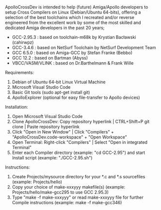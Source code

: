 ApolloCrossDev is intended to help (future) Amiga/Apollo developers to setup Cross Compilers on Linux (Debian/Ubuntu 64-bits), offering a selection of the best toolchains which I recreated and/or reverse engineered from the excellent work by some of the most skilled and dedicated Amiga developers in the past 20 years;

* GCC-2.95.3        : based on toolchain-m68k by Krystian Bacławski (cahirwpz)
* GCC-3.4.6         : based on NetSurf Toolchain by NetSurf Development Team
* GCC 6.5.0         : based on Amiga-GCC by Stefan Franke (Bebbo)
* GCC 12.2          : based on Bartman (Abyss)
* VBCC/VASM/VLINK   : based on Dr.Barthelmann & Frank Wille

Requirements:
1. Debian of Ubuntu 64-bit Linux Virtual Machine
2. Microsoft Visual Studio Code
3. Basic Git tools (sudo apt-get install git)
4. ApolloExplorer (optional for easy file-transfer to Apollo devices)

Installation:
1. Open Microsoft Visual Studio Code
2. Clone ApolloCrossDev: Copy repository hyperlink | CTRL+Shift+P git clone | Paste repository hyperlink
3. Click "Open in New Window" | Click "Compilers" + "ApolloCrossDev.code-workspace" + "Open Workspace"
4. Open Terminal: Right-click "Compilers" | Select "Open in integrated Terminal"
5. Enter each Compiler directory (example: "cd GCC-2.95") and start Install script (example: "./GCC-2.95.sh")

Instructions:
1. Create Projects/mysource directory for your *.c and *.s sourcefiles (example: Projects/hello)
2. Copy your choice of make-xxxyyy makefile(s) (example: Projects/hello/make-gcc295 to use GCC 2.95.3)
3. Type "make -f make-xxxyyy" or read make-xxxyyy file for further Compile instructions (example: make -f make-gcc346)
